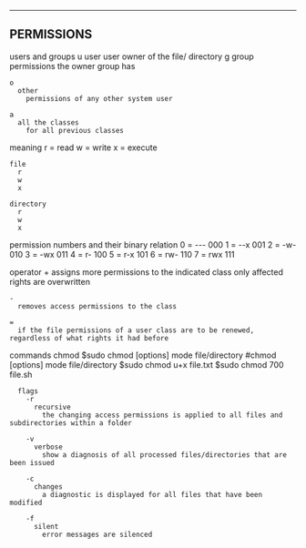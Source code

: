 -----------
PERMISSIONS
-----------
  
  users and groups
    u
      user
        user owner of the file/ directory
    g
      group
      permissions the owner group has
    
    o
      other
        permissions of any other system user

    a
      all the classes
        for all previous classes
  
  meaning
    r = read
    w = write
    x = execute
  
    file
      r
      w
      x

    directory
      r
      w
      x

  permission numbers and their binary relation
    0 = ---
      000
    1 = --x
      001
    2 = -w-
      010
    3 = -wx
      011
    4 = r-
      100
    5 = r-x
      101
    6 = rw-
      110
    7 = rwx
      111

  operator
    +
      assigns more permissions to the indicated class
      only affected rights are overwritten

    -
      removes access permissions to the class

    =
      if the file permissions of a user class are to be renewed, regardless of what rights it had before

      
  commands
    chmod
      $sudo chmod [options] mode file/directory
      #chmod [options] mode file/directory
        $sudo chmod u+x file.txt
        $sudo chmod 700 file.sh

      flags
        -r
          recursive
            the changing access permissions is applied to all files and subdirectories within a folder

        -v
          verbose
            show a diagnosis of all processed files/directories that are been issued

        -c
          changes
            a diagnostic is displayed for all files that have been modified

        -f
          silent
            error messages are silenced

